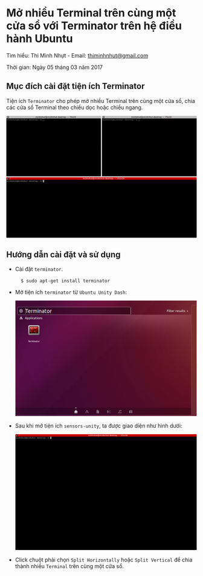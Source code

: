 # Mở nhiều Terminal trên cùng một cửa sổ với Terminator trên hệ điều hành Ubuntu

Tìm hiểu: Thi Minh Nhựt - Email: thiminhnhut@gmail.com

Thời gian: Ngày 05 tháng 03 năm 2017

## Mục đích cài đặt tiện ích Terminator

Tiện ích `Terminator` cho phép mở nhiều Terminal trên cùng một cửa sổ, 
chia các cửa sổ Terminal theo chiều dọc hoặc chiều ngang.

![](https://raw.githubusercontent.com/thiminhnhut/ubuntu/master/tips/terminator/images/terminator-3.png)

## Hướng dẫn cài đặt và sử dụng

* Cài đặt `terminator`.

		$ sudo apt-get install terminator
	
* Mở tiện ích `terminator` từ `Ubuntu Unity Dash`:

	![](https://raw.githubusercontent.com/thiminhnhut/ubuntu/master/tips/terminator/images/terminator-1.png)
	
* Sau khi mở tiện ích `sensors-unity`, ta được giao diện như hình dưới:

	![](https://raw.githubusercontent.com/thiminhnhut/ubuntu/master/tips/terminator/images/terminator-2.png)
	
* Click chuột phải chọn `Split Horizontally` hoặc `Split Vertical` 
để chia thành nhiều `Terminal` trên cùng một cửa sổ.
